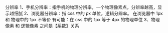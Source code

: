 分辨率
1、手机分辨率：指手机的物理分辨率，一个物理像素点，分辨率越高，显示越细腻
2、浏览器分辨率：指 css 中的 px 单位，逻辑分辨率。 在浏览器中 1px 和 物理中的 1px 不等价
有可能：在 css 中的 1px 等于 4px 的物理单位
3、物理像素 和 逻辑像素 之间是【系数】关系
